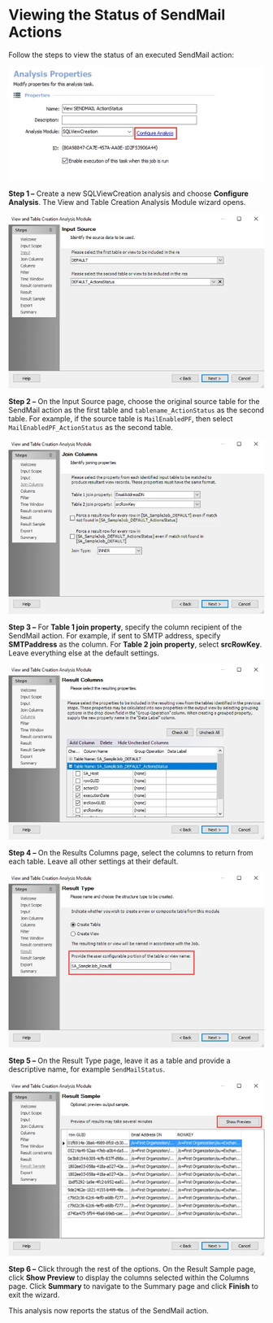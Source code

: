 # Viewing the Status of SendMail Actions

Follow the steps to view the status of an executed SendMail action:

![Analysis Properties page for SendMail View Status Analysis task](../../../../../static/img/product_docs/accessanalyzer/admin/action/sendmail/viewstatusanalysisproperties.webp)

**Step 1 –** Create a new SQLViewCreation analysis and choose **Configure Analysis**. The View and
Table Creation Analysis Module wizard opens.

![Input Source wizard page](../../../../../static/img/product_docs/accessanalyzer/admin/action/sendmail/viewstatusinputsource.webp)

**Step 2 –** On the Input Source page, choose the original source table for the SendMail action as
the first table and `tablename_ActionStatus` as the second table. For example, if the source table
is `MailEnabledPF`, then select `MailEnabledPF_ActionStatus` as the second table.

![Join Columns wizard page](../../../../../static/img/product_docs/accessanalyzer/admin/action/sendmail/viewstatusjoincolumns.webp)

**Step 3 –** For **Table 1 join property**, specify the column recipient of the SendMail action. For
example, if sent to SMTP address, specify **SMTPaddress** as the column. For **Table 2 join
property**, select **srcRowKey**. Leave everything else at the default settings.

![Result Columns wizard page](../../../../../static/img/product_docs/accessanalyzer/admin/action/sendmail/viewstatusresultcolumns.webp)

**Step 4 –** On the Results Columns page, select the columns to return from each table. Leave all
other settings at their default.

![Result Type wizard page](../../../../../static/img/product_docs/accessanalyzer/admin/action/sendmail/viewstatusresulttype.webp)

**Step 5 –** On the Result Type page, leave it as a table and provide a descriptive name, for
example `SendMailStatus`.

![Results Sample wizard page](../../../../../static/img/product_docs/accessanalyzer/admin/action/sendmail/viewstatusresultsample.webp)

**Step 6 –** Click through the rest of the options. On the Result Sample page, click **Show
Preview** to display the columns selected within the Columns page. Click **Summary** to navigate to
the Summary page and click **Finish** to exit the wizard.

This analysis now reports the status of the SendMail action.
